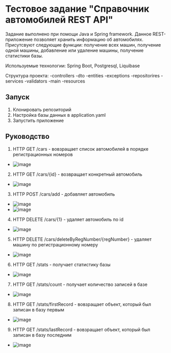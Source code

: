 # Тестовое задание "Справочник автомобилей REST API"
Задание выполнено при помощи Java и Spring framework.
Данное REST-приложение позволяет хранить информацию об автомобилях. Присутсвуют следующие функции: получение всех машин, получение одной машины, добавление или удаление машины, получение статистики базы.

Используемые технологии: Spring Boot, Postgresql, Liquibase

Структура проекта:
    -controllers
    -dto
    -entities
    -exceptions 
    -repositorires
    -services
    -validators
    -main
  -resources

## Запуск
1. Клонировать репозиторий
2. Настройка базы данных в application.yaml
3. Запустить приложение

## Руководство

1. HTTP GET /cars - вовзращает список автомобилей в порядке регистрационных номеров
  - ![image](https://github.com/Comrade1l/CarsDirectory/assets/110826937/8f63be38-2e6f-4d69-97cb-fff5af949d0b)
2. HTTP GET /cars/{id} - возвращает конкретный автомобиль
  - ![image](https://github.com/Comrade1l/CarsDirectory/assets/110826937/8aa96762-6080-423f-99fc-a2769522face)
3. HTTP POST /cars/add - добавляет автомобиль
  - ![image](https://github.com/Comrade1l/CarsDirectory/assets/110826937/1b92bbb1-0d03-4c97-bb05-67dada45fae1)
  - ![image](https://github.com/Comrade1l/CarsDirectory/assets/110826937/88c38319-f07a-4c7f-aa6d-fa2c7445a54a)
4. HTTP DELETE /cars/{1} - удаляет автомобиль по id
  - ![image](https://github.com/Comrade1l/CarsDirectory/assets/110826937/ed55ade9-8903-4a43-8243-f17b5ae4105b)
5. HTTP DELETE /cars/deleteByRegNumber/{regNumber} - удаляет машину по регистрационному номеру
  - ![image](https://github.com/Comrade1l/CarsDirectory/assets/110826937/992ef052-cb4d-4939-9399-300b48c8cbd5)
6. HTTP GET /stats - получает статистику базы
  - ![image](https://github.com/Comrade1l/CarsDirectory/assets/110826937/98438430-569f-482e-88af-71af2e698427)
7. HTTP GET /stats/count - получает количество записей в базе
  - ![image](https://github.com/Comrade1l/CarsDirectory/assets/110826937/4cae164e-e4e9-45ba-900c-7902f18af6bc)
8. HTTP GET /stats/firstRecord - вовзращает объект, который был записан в базу первым
  - ![image](https://github.com/Comrade1l/CarsDirectory/assets/110826937/7322acbf-e44c-4ee4-99bc-36e2a8b46e27)
9. HTTP GET /stats/lastRecord - вовзращает объект, который был записан в базу последним
  - ![image](https://github.com/Comrade1l/CarsDirectory/assets/110826937/c1dd36a9-067a-423a-9232-1bd474640e65)
